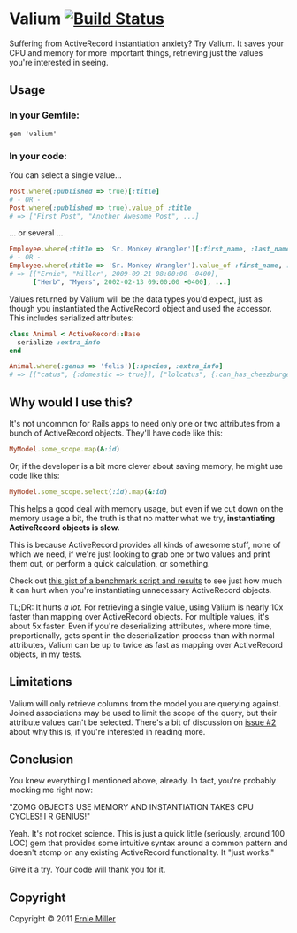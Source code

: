 # Valium [![Build Status](https://secure.travis-ci.org/ernie/valium.png)](http://travis-ci.org/ernie/valium)

Suffering from ActiveRecord instantiation anxiety? Try Valium. It
saves your CPU and memory for more important things, retrieving
just the values you're interested in seeing.

## Usage

### In your Gemfile:

    gem 'valium'
    
### In your code:

You can select a single value...

```ruby
Post.where(:published => true)[:title]
# - OR -
Post.where(:published => true).value_of :title
# => ["First Post", "Another Awesome Post", ...]
```

... or several ...

```ruby
Employee.where(:title => 'Sr. Monkey Wrangler')[:first_name, :last_name, :hired_at]
# - OR -
Employee.where(:title => 'Sr. Monkey Wrangler').value_of :first_name, :last_name, :hired_at
# => [["Ernie", "Miller", 2009-09-21 08:00:00 -0400],
      ["Herb", "Myers", 2002-02-13 09:00:00 -0400], ...]
```

Values returned by Valium will be the data types you'd expect, just
as though you instantiated the ActiveRecord object and used the
accessor. This includes serialized attributes:

```ruby
class Animal < ActiveRecord::Base
  serialize :extra_info
end

Animal.where(:genus => 'felis')[:species, :extra_info]
# => [["catus", {:domestic => true}], ["lolcatus", {:can_has_cheezburger => true}], ...]
```

## Why would I use this?

It's not uncommon for Rails apps to need only one or two attributes
from a bunch of ActiveRecord objects. They'll have code like this:

```ruby
MyModel.some_scope.map(&:id)
```

Or, if the developer is a bit more clever about saving memory, he
might use code like this:

```ruby
MyModel.some_scope.select(:id).map(&:id)
```

This helps a good deal with memory usage, but even if we cut down 
on the memory usage a bit, the truth is that no matter what we try,
**instantiating ActiveRecord objects is slow.**

This is because ActiveRecord provides all kinds of awesome stuff,
none of which we need, if we're just looking to grab one or two
values and print them out, or perform a quick calculation, or
something.

Check out [this gist of a benchmark script and results](https://gist.github.com/1166964)
to see just how much it can hurt when you're instantiating
unnecessary ActiveRecord objects.

TL;DR: It hurts *a lot*. For retrieving a single value, using Valium
is nearly 10x faster than mapping over ActiveRecord objects.
For multiple values, it's about 5x faster. Even if you're
deserializing attributes, where more time, proportionally, gets
spent in the deserialization process than with normal attributes,
Valium can be up to twice as fast as mapping over ActiveRecord
objects, in my tests.

## Limitations

Valium will only retrieve columns from the model you are querying against.
Joined associations may be used to limit the scope of the query, but their
attribute values can't be selected. There's a bit of discussion on 
[issue #2](https://github.com/ernie/valium/issues/2) about why this is, 
if you're interested in reading more.

## Conclusion

You knew everything I mentioned above, already. In fact,
you're probably mocking me right now:

"ZOMG OBJECTS USE MEMORY AND INSTANTIATION TAKES CPU CYCLES!
I R GENIUS!"

Yeah. It's not rocket science. This is just a quick little
(seriously, around 100 LOC) gem that provides some intuitive 
syntax around a common pattern and doesn't stomp on any
existing ActiveRecord functionality. It "just works."

Give it a try. Your code will thank you for it.

## Copyright

Copyright &copy; 2011 [Ernie Miller](http://twitter.com/erniemiller)